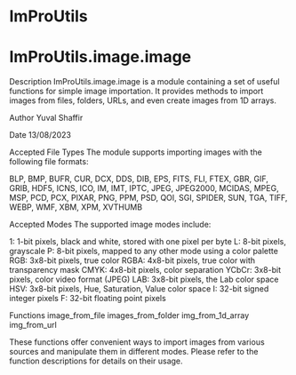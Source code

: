 # ImProUtils


# ImProUtils.image.image
Description
ImProUtils.image.image is a module containing a set of useful functions for simple image importation. It provides methods to import images from files, folders, URLs, and even create images from 1D arrays.

Author
Yuval Shaffir

Date
13/08/2023

Accepted File Types
The module supports importing images with the following file formats:

BLP, BMP, BUFR, CUR, DCX, DDS, DIB, EPS, FITS, FLI, FTEX, GBR, GIF, GRIB,
HDF5, ICNS, ICO, IM, IMT, IPTC, JPEG, JPEG2000, MCIDAS, MPEG, MSP, PCD, PCX,
PIXAR, PNG, PPM, PSD, QOI, SGI, SPIDER, SUN, TGA, TIFF, WEBP, WMF, XBM, XPM, XVTHUMB

Accepted Modes
The supported image modes include:

1: 1-bit pixels, black and white, stored with one pixel per byte
L: 8-bit pixels, grayscale
P: 8-bit pixels, mapped to any other mode using a color palette
RGB: 3x8-bit pixels, true color
RGBA: 4x8-bit pixels, true color with transparency mask
CMYK: 4x8-bit pixels, color separation
YCbCr: 3x8-bit pixels, color video format (JPEG)
LAB: 3x8-bit pixels, the Lab color space
HSV: 3x8-bit pixels, Hue, Saturation, Value color space
I: 32-bit signed integer pixels
F: 32-bit floating point pixels

Functions
image_from_file
images_from_folder
img_from_1d_array
img_from_url

These functions offer convenient ways to import images from various sources and manipulate them in different modes. Please refer to the function descriptions for details on their usage.
